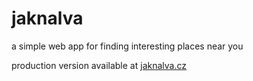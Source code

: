 # jaknalva
a simple web app for finding interesting places near you

production version available at [jaknalva.cz](https://jaknalva.cz)
